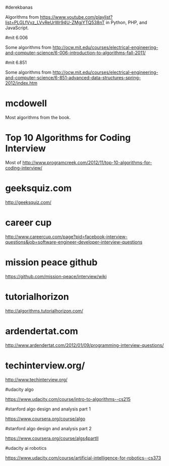 #derekbanas 

Algorithms from https://www.youtube.com/playlist?list=PLGLfVvz_LVvReUrWr94U-ZMgjYTQ538nT in Python, PHP, and JavaScript.

#mit 6.006

Some algorithms from http://ocw.mit.edu/courses/electrical-engineering-and-computer-science/6-006-introduction-to-algorithms-fall-2011/

#mit 6.851

Some algorithms from http://ocw.mit.edu/courses/electrical-engineering-and-computer-science/6-851-advanced-data-structures-spring-2012/index.htm

# mcdowell

Most algorithms from the book.

# Top 10 Algorithms for Coding Interview

Most of http://www.programcreek.com/2012/11/top-10-algorithms-for-coding-interview/

# geeksquiz.com

http://geeksquiz.com/

# career cup

http://www.careercup.com/page?pid=facebook-interview-questions&job=software-engineer-developer-interview-questions

# mission peace github

https://github.com/mission-peace/interview/wiki

# tutorialhorizon

http://algorithms.tutorialhorizon.com/

# ardendertat.com

http://www.ardendertat.com/2012/01/09/programming-interview-questions/

# techinterview.org/

http://www.techinterview.org/

#udacity algo

https://www.udacity.com/course/intro-to-algorithms--cs215

#stanford algo design and analysis part 1

https://www.coursera.org/course/algo

#stanford algo design and analysis part 2

https://www.coursera.org/course/algs4partII

#udacity ai robotics

https://www.udacity.com/course/artificial-intelligence-for-robotics--cs373
